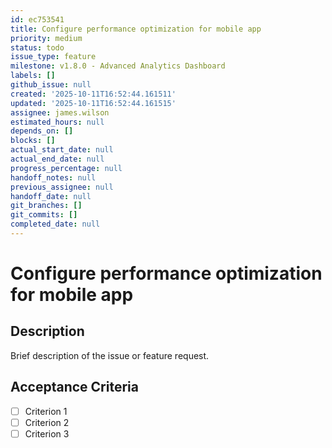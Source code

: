 ```yaml
---
id: ec753541
title: Configure performance optimization for mobile app
priority: medium
status: todo
issue_type: feature
milestone: v1.8.0 - Advanced Analytics Dashboard
labels: []
github_issue: null
created: '2025-10-11T16:52:44.161511'
updated: '2025-10-11T16:52:44.161515'
assignee: james.wilson
estimated_hours: null
depends_on: []
blocks: []
actual_start_date: null
actual_end_date: null
progress_percentage: null
handoff_notes: null
previous_assignee: null
handoff_date: null
git_branches: []
git_commits: []
completed_date: null
---
```


# Configure performance optimization for mobile app

## Description

Brief description of the issue or feature request.

## Acceptance Criteria

- [ ] Criterion 1
- [ ] Criterion 2
- [ ] Criterion 3